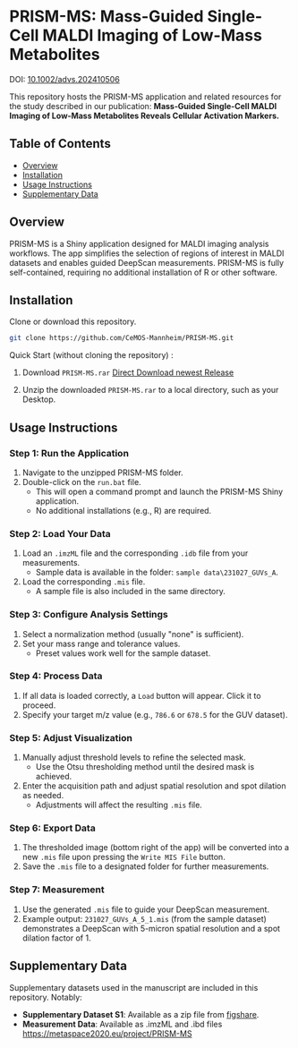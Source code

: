 # PRISM-MS: Mass-Guided Single-Cell MALDI Imaging of Low-Mass Metabolites

DOI: [10.1002/advs.202410506](https://doi.org/10.1002/advs.202410506)

This repository hosts the PRISM-MS application and related resources for the study described in our publication:
**Mass‐Guided Single‐Cell MALDI Imaging of Low‐Mass Metabolites Reveals Cellular Activation Markers.**

## Table of Contents
- [Overview](#overview)
- [Installation](#installation)
- [Usage Instructions](#usage-instructions)
- [Supplementary Data](#supplementary-data)

## Overview
PRISM-MS is a Shiny application designed for MALDI imaging analysis workflows. The app simplifies the selection of regions of interest in MALDI datasets and enables guided DeepScan measurements. PRISM-MS is fully self-contained, requiring no additional installation of R or other software.

## Installation
Clone or download this repository.
   ```bash
   git clone https://github.com/CeMOS-Mannheim/PRISM-MS.git
   ```
   
Quick Start (without cloning the repository) :
1. Download `PRISM-MS.rar` [Direct Download newest Release](https://github.com/CeMOS-Mannheim/PRISM-MS/releases)

   
2.  Unzip the downloaded `PRISM-MS.rar` to a local directory, such as your Desktop.

## Usage Instructions

### Step 1: Run the Application
1. Navigate to the unzipped PRISM-MS folder.
2. Double-click on the `run.bat` file.
   - This will open a command prompt and launch the PRISM-MS Shiny application.
   - No additional installations (e.g., R) are required.

### Step 2: Load Your Data
1. Load an `.imzML` file and the corresponding `.idb` file from your measurements.
   - Sample data is available in the folder: `sample data\231027_GUVs_A`.
2. Load the corresponding `.mis` file.
   - A sample file is also included in the same directory.

### Step 3: Configure Analysis Settings
1. Select a normalization method (usually "none" is sufficient).
2. Set your mass range and tolerance values.
   - Preset values work well for the sample dataset.

### Step 4: Process Data
1. If all data is loaded correctly, a `Load` button will appear. Click it to proceed.
2. Specify your target m/z value (e.g., `786.6` or `678.5` for the GUV dataset).

### Step 5: Adjust Visualization
1. Manually adjust threshold levels to refine the selected mask.
   - Use the Otsu thresholding method until the desired mask is achieved.
2. Enter the acquisition path and adjust spatial resolution and spot dilation as needed.
   - Adjustments will affect the resulting `.mis` file.

### Step 6: Export Data
1. The thresholded image (bottom right of the app) will be converted into a new `.mis` file upon pressing the `Write MIS File` button.
2. Save the `.mis` file to a designated folder for further measurements.

### Step 7: Measurement
1. Use the generated `.mis` file to guide your DeepScan measurement.
2. Example output: `231027_GUVs_A_5_1.mis` (from the sample dataset) demonstrates a DeepScan with 5-micron spatial resolution and a spot dilation factor of 1.

## Supplementary Data
Supplementary datasets used in the manuscript are included in this repository. Notably:
- **Supplementary Dataset S1**: Available as a zip file from [figshare](https://figshare.com/articles/dataset/Supplementary_Dataset_S1_zip/27951516?file=50940864).
- **Measurement Data**: Available as .imzML and .ibd files https://metaspace2020.eu/project/PRISM-MS 
